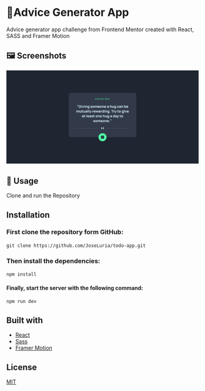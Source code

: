 # 🤖Advice Generator App

Advice generator app challenge from Frontend Mentor created with React, SASS and Framer Motion

## 🖼️ Screenshots

![Screenshot](./public/screenshot.png)

## 🚀 Usage

Clone and run the Repository

## Installation

### First clone the repository form GitHub:

```shell
git clone https://github.com/JoseLuria/todo-app.git
```

### Then install the dependencies:

```shell
npm install
```

#### Finally, start the server with the following command:

```shell
npm run dev
```

## Built with

- [React](https://reactjs.org/)
- [Sass](https://sass-lang.com/)
- [Framer Motion](https://www.framer.com/docs/)

## License

[MIT](https://opensource.org/licenses/MIT)
